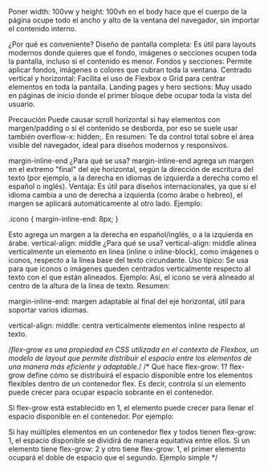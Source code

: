 
Poner width: 100vw y height: 100vh en el body hace que el cuerpo de la página ocupe todo el ancho y alto de la ventana del navegador, sin importar el contenido interno.

¿Por qué es conveniente?
Diseño de pantalla completa: Es útil para layouts modernos donde quieres que el fondo, imágenes o secciones ocupen toda la pantalla, incluso si el contenido es menor.
Fondos y secciones: Permite aplicar fondos, imágenes o colores que cubran toda la ventana.
Centrado vertical y horizontal: Facilita el uso de Flexbox o Grid para centrar elementos en toda la pantalla.
Landing pages y hero sections: Muy usado en páginas de inicio donde el primer bloque debe ocupar toda la vista del usuario.

Precaución
Puede causar scroll horizontal si hay elementos con margen/padding o si el contenido se desborda, por eso se suele usar también overflow-x: hidden;.
En resumen:
Te da control total sobre el área visible del navegador, ideal para diseños modernos y responsivos.


margin-inline-end
¿Para qué se usa?
margin-inline-end agrega un margen en el extremo "final" del eje horizontal, según la dirección de escritura del texto (por ejemplo, a la derecha en idiomas de izquierda a derecha como el español o inglés).
Ventaja:
Es útil para diseños internacionales, ya que si el idioma cambia a uno de derecha a izquierda (como árabe o hebreo), el margen se aplicará automáticamente al otro lado.
Ejemplo:

.icono {
    margin-inline-end: 8px;
}

Esto agrega un margen a la derecha en español/inglés, o a la izquierda en árabe.
vertical-align: middle
¿Para qué se usa?
vertical-align: middle alinea verticalmente un elemento en línea (inline o inline-block), como imágenes o iconos, respecto a la línea base del texto circundante.
Uso típico:
Se usa para que iconos o imágenes queden centrados verticalmente respecto al texto con el que están alineados.
Ejemplo:
Así, el icono se verá alineado al centro de la altura de la línea de texto.
Resumen:

margin-inline-end: margen adaptable al final del eje horizontal, útil para soportar varios idiomas.

vertical-align: middle: centra verticalmente elementos inline respecto al texto.



/*flex-grow es una propiedad en CSS utilizada en el contexto de Flexbox, un modelo de layout que permite distribuir el espacio entre los elementos de una manera más eficiente y adaptable.*/
/*
Qué hace flex-grow: 1?
flex-grow define cómo se distribuirá el espacio disponible entre los elementos flexibles dentro de un contenedor flex. Es decir, controla si un elemento puede crecer para ocupar espacio sobrante en el contenedor.

Si flex-grow está establecido en 1, el elemento puede crecer para llenar el espacio disponible en el contenedor. Por ejemplo:

Si hay múltiples elementos en un contenedor flex y todos tienen flex-grow: 1, el espacio disponible se dividirá de manera equitativa entre ellos.
Si un elemento tiene flex-grow: 2 y otro tiene flex-grow: 1, el primer elemento ocupará el doble de espacio que el segundo.
Ejemplo simple
*/